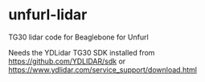 # unfurl-lidar
TG30 lidar code for Beaglebone for Unfurl

Needs the YDLidar TG30 SDK installed from 
https://github.com/YDLIDAR/sdk
or
https://www.ydlidar.com/service_support/download.html

